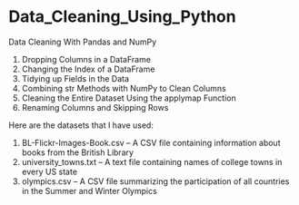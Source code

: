 # Data_Cleaning_Using_Python
Data Cleaning With Pandas and NumPy

1. Dropping Columns in a DataFrame
2. Changing the Index of a DataFrame
3. Tidying up Fields in the Data
4. Combining str Methods with NumPy to Clean Columns
5. Cleaning the Entire Dataset Using the applymap Function
6. Renaming Columns and Skipping Rows

Here are the datasets that I have used:

1. BL-Flickr-Images-Book.csv – A CSV file containing information about books from the British Library
2. university_towns.txt – A text file containing names of college towns in every US state
3. olympics.csv – A CSV file summarizing the participation of all countries in the Summer and Winter Olympics
